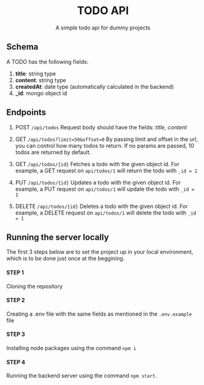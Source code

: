 <div align="center">
  <h1 align="center">TODO API</h1>

  <p align="center">
    A simple todo api for dummy projects
    <br />
    <!-- <a href="https://mwv-blogapi.herokuapp.com">Deployed Application</a>
    ·
    <a href="https://github.com/mindwebs/blog-api/issues">Report Bug</a>
    ·
    <a href="https://github.com/mindwebs/blog-api/issues">Request Feature</a> -->
  </p>
</div>

## Schema

A TODO has the following fields:

1. **title**: string type
2. **content**: string type
3. **createdAt**: date type (automatically calculated in the backend)
4. **_id**: mongo object id

## Endpoints

1. POST `/api/todos`
Request body should have the fields: _title, content_

2. GET `/api/todos?limit=50&offset=0`
By passing limit and offset in the url, you can control how many todos to return. If no params are passed, 10 todos are returned by default.

3. GET `/api/todos/{id}`
Fetches a todo with the given object id. For example, a GET request on `api/todos/1` will return the todo with `_id = 1`

4. PUT `/api/todos/{id}`
Updates a todo with the given object id. For example, a PUT request on `api/todos/1` will update the todo with `_id = 1`

5. DELETE `/api/todos/{id}`
Deletes a todo with the given object id. For example, a DELETE request on `api/todos/1` will delete the todo with `_id = 1`

## Running the server locally

The first 3 steps below are to set the project up in your local environment, which is to be done just once at the beggining.

#### STEP 1

Cloning the repository

#### STEP 2

Creating a .env file with the same fields as mentioned in the `.env.example` file

#### STEP 3

Installing node packages using the command `npm i`

#### STEP 4

Running the backend server using the command `npm start`.

